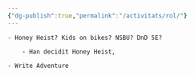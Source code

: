 ```yaml
---
{"dg-publish":true,"permalink":"/activitats/rol/"}
---
```


    - Honey Heist? Kids on bikes? NSBU? DnD 5E?
        
        - Han decidit Honey Heist,

    - Write Adventure  
          